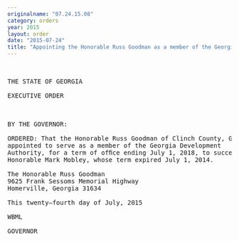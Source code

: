 ```yaml
---
originalname: "07.24.15.08"
category: orders
year: 2015
layout: order
date: "2015-07-24"
title: "Appointing the Honorable Russ Goodman as a member of the Georgia Development Authority"
---
```

<pre>
 

THE STATE OF GEORGIA

EXECUTIVE ORDER

 

BY THE GOVERNOR:

ORDERED: That the Honorable Russ Goodman of Clinch County, Georgia, is
appointed to serve as a member of the Georgia Development
Authority, for a term of ofﬁce ending July 1, 2018, to succeed the
Honorable Mark Mobley, whose term expired July 1, 2014.

The Honorable Russ Goodman
9625 Frank Sessoms Memorial Highway
Homerville, Georgia 31634

This twenty—fourth day of July, 2015

WBML

GOVERNOR

 

</pre>
